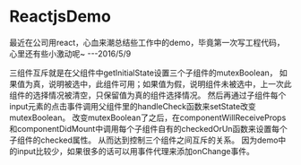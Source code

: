 # ReactjsDemo

最近在公司用react，心血来潮总结些工作中的demo，毕竟第一次写工程代码，心里还有些小激动呢~     ---2016/5/9

三组件互斥就是在父组件中getInitialState设置三个子组件的mutexBoolean，
如果值为真，说明被选中，此组件可用；如果值为假，说明组件未被选中，上一次此组件的选择情况被清空，只保留值为真的组件选择情况。
然后再通过子组件每个input元素的点击事件调用父组件里的handleCheck函数来setState改变mutexBoolean。
改变mutexBoolean了之后，在componentWillReceiveProps和componentDidMount中调用每个子组件自有的checkedOrUn函数来设置每个子组件的checked属性。
从而达到控制三个组件之间互斥的关系。
因为demo中的input比较少，如果很多的话可以用事件代理来添加onChange事件。
